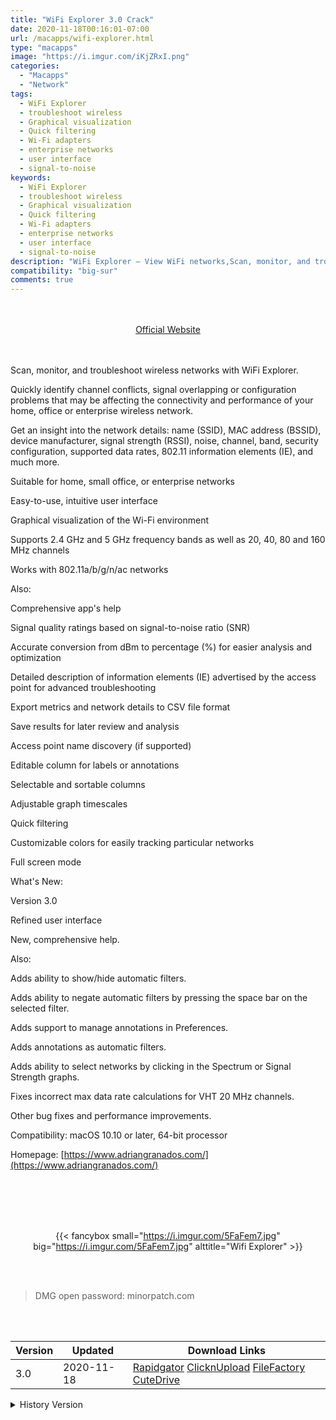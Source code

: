 ```yaml
---
title: "WiFi Explorer 3.0 Crack"
date: 2020-11-18T00:16:01-07:00
url: /macapps/wifi-explorer.html
type: "macapps"
image: "https://i.imgur.com/iKjZRxI.png"
categories:
  - "Macapps"
  - "Network"
tags:
  - WiFi Explorer
  - troubleshoot wireless
  - Graphical visualization
  - Quick filtering
  - Wi-Fi adapters
  - enterprise networks
  - user interface
  - signal-to-noise
keywords:
  - WiFi Explorer
  - troubleshoot wireless
  - Graphical visualization
  - Quick filtering
  - Wi-Fi adapters
  - enterprise networks
  - user interface
  - signal-to-noise
description: "WiFi Explorer – View WiFi networks,Scan, monitor, and troubleshoot wireless networks with WiFi Explorer."
compatibility: "big-sur"
comments: true
---
```


<br/>
<br/>
<center>
<a href="https://www.adriangranados.com/" target="blank"><div class="border px-4 border-blue-500 rounded-lg transition duration-500 
    ease-in-out w-48 text-lg text-blue-500 text-center hover:bg-blue-500 hover:text-white">
  Official Website 
</div></a>
</center>
<br/>
<br/>

Scan, monitor, and troubleshoot wireless networks with WiFi Explorer.

Quickly identify channel conflicts, signal overlapping or configuration problems that may be affecting the connectivity and performance of your home, office or enterprise wireless network.

Get an insight into the network details: name (SSID), MAC address (BSSID), device manufacturer, signal strength (RSSI), noise, channel, band, security configuration, supported data rates, 802.11 information elements (IE), and much more.

Suitable for home, small office, or enterprise networks

Easy-to-use, intuitive user interface

Graphical visualization of the Wi-Fi environment

Supports 2.4 GHz and 5 GHz frequency bands as well as 20, 40, 80 and 160 MHz channels

Works with 802.11a/b/g/n/ac networks

Also:

Comprehensive app's help

Signal quality ratings based on signal-to-noise ratio (SNR)

Accurate conversion from dBm to percentage (%) for easier analysis and optimization

Detailed description of information elements (IE) advertised by the access point for advanced troubleshooting

Export metrics and network details to CSV file format

Save results for later review and analysis

Access point name discovery (if supported)

Editable column for labels or annotations

Selectable and sortable columns

Adjustable graph timescales

Quick filtering

Customizable colors for easily tracking particular networks

Full screen mode

What's New:

Version 3.0

Refined user interface

New, comprehensive help.

Also:

Adds ability to show/hide automatic filters.

Adds ability to negate automatic filters by pressing the space bar on the selected filter.

Adds support to manage annotations in Preferences.

Adds annotations as automatic filters.

Adds ability to select networks by clicking in the Spectrum or Signal Strength graphs.

Fixes incorrect max data rate calculations for VHT 20 MHz channels.

Other bug fixes and performance improvements.

Compatibility: macOS 10.10 or later, 64-bit processor

Homepage: [https://www.adriangranados.com/](https://www.adriangranados.com/)

<br/>
<br/>
<script async src="https://pagead2.googlesyndication.com/pagead/js/adsbygoogle.js"></script>
<ins class="adsbygoogle"
     style="display:block; text-align:center;"
     data-ad-layout="in-article"
     data-ad-format="fluid"
     data-ad-client="ca-pub-8746275014476192"
     data-ad-slot="5144997159"></ins>
<script>
     (adsbygoogle = window.adsbygoogle || []).push({});
</script>
<br/>
<br/>


<center>

{{< fancybox small="https://i.imgur.com/5FaFem7.jpg" big="https://i.imgur.com/5FaFem7.jpg" alttitle="Wifi Explorer" >}}

</center>

<br/>
<br/>


> DMG open password: minorpatch.com

<br/>

<br/>
<div id="history_version" class="history_version">

| Version | Updated | Download Links |
| ---- | ---- | ---- |
| 3.0 | 2020-11-18 | [Rapidgator](https://ouo.io/hPQmhMT)   [ClicknUpload](https://ouo.io/Olk71xo)   [FileFactory](https://ouo.io/xDrcmS)   [CuteDrive](https://ouo.io/R08p8j) |
<details>
<summary>History Version</summary>

| Version | Updated | Download Links |
| ---- | ---- | ---- |
| 2.6.2 | 2020-07-17 | [UsersCloud](https://ouo.io/oYO5c3)   [ClicknUpload](https://ouo.io/oYO5c3)   [FileFactory](https://ouo.io/ot9B76)   [CuteDrive](https://ouo.io/zaRe95) |
| 2.6.1 | 2020-07-16 | [UsersCloud](https://ouo.io/8YAETT)   [ClicknUpload](https://ouo.io/x28mlD)   [FileFactory](https://ouo.io/dVSvm1)   [CuteDrive](https://ouo.io/0Gkpqvm) |
</details>

</div>
